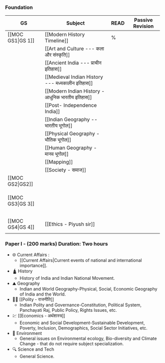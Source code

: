 ### Foundation 

| **GS**            | **Subject**                                      | **READ** | **Passive Revision** |
| ----------------- | ------------------------------------------------ | -------- | -------------------- |
| [[MOC GS1\|GS 1]] | [[Modern History Timeline]]                      | %        |                      |
|                   | [[Art and Culture --- कला और संस्कृति]]          |          |                      |
|                   | [[Ancient India --- प्राचीन इतिहास]]             |          |                      |
|                   | [[Medieval Indian History --- मध्यकालीन इतिहास]] |          |                      |
|                   | [[Modern Indian History - आधुनिक भारतीय इतिहास]] |          |                      |
|                   | [[Post- Independence India]]                     |          |                      |
|                   | [[Indian Geography -- भारतीय भूगोल]]             |          |                      |
|                   | [[Physical Geography - भौतिक भूगोल]]             |          |                      |
|                   | [[Human Geography - मानव भूगोल]]                 |          |                      |
|                   | [[Mapping]]                                      |          |                      |
|                   | [[Society - समाज]]                               |          |                      |
| [[MOC GS2\|GS2]]  |                                                  |          |                      |
|                   |                                                  |          |                      |
|                   |                                                  |          |                      |
|                   |                                                  |          |                      |
| [[MOC GS3\|GS 3]] |                                                  |          |                      |
|                   |                                                  |          |                      |
|                   |                                                  |          |                      |
|                   |                                                  |          |                      |
|                   |                                                  |          |                      |
|                   |                                                  |          |                      |
| [[MOC GS4\|GS 4]] | [[Ethics - Piyush sir]]                          |          |                      |
|                   |                                                  |          |                      |

### Paper I - (200 marks) Duration: Two hours

- 🌐 Current Affairs :
	- [[Current Affairs|Current events of national and international importance]].
- 🛕 History 
	- History of India and Indian National Movement.
- ⛰️ Geography
	- Indian and World Geography-Physical, Social, Economic Geography of India and the World.
- 👩‍⚖️ [[Polity - राजनीति]]
	- Indian Polity and Governance-Constitution, Political System, Panchayati Raj, Public Policy, Rights Issues, etc.
- 💹 [[Economics - अर्थशास्त्र]]
	- Economic and Social Development-Sustainable Development, Poverty, Inclusion, Demographics, Social Sector Initiatives, etc.
- 🐧 Environment
	- General issues on Environmental ecology, Bio-diversity and Climate Change - that do not require subject specialization.
- 🔍 Science and Tech
	- General Science.
